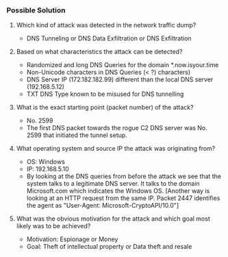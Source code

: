 ### Possible Solution

1. Which kind of attack was detected in the network traffic dump?
	- DNS Tunneling or DNS Data Exfiltration or DNS Exfiltration
   
2. Based on what characteristics the attack can be detected?
	- Randomized and long DNS Queries for the domain *.now.isyour.time
	- Non-Unicode characters in DNS Queries (< ?) characters)
	- DNS Server IP (172.182.182.99) different than the local DNS server (192.168.5.12)
	- TXT DNS Type known to be misused for DNS tunnelling
   
3. What is the exact starting point (packet number) of the attack?
	- No. 2599
	- The first DNS packet towards the rogue C2 DNS server was No. 2599 that initiated the tunnel setup.
   
4. What operating system and source IP the attack was originating from?
	- OS: Windows
	- IP: 192.168.5.10
	- By looking at the DNS queries from before the attack we see that the system talks to a legitimate DNS server. It talks to the domain Microsoft.com which indicates the Windows OS. [Another way is looking at an HTTP request from the same IP. Packet 2447 identifies the agent as "User-Agent: Microsoft-CryptoAPI/10.0"]
 
5. What was the obvious motivation for the attack and which goal most likely was to be achieved?
	- Motivation: Espionage or Money
	- Goal: Theft of intellectual property or Data theft and resale
